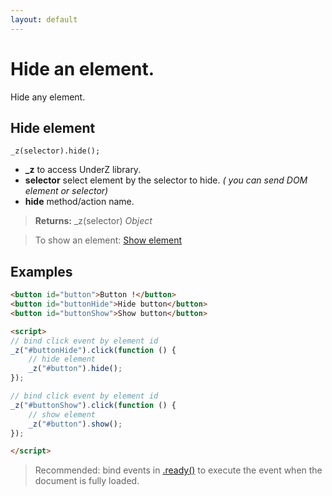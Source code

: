 ```yaml
---
layout: default
---
```

# Hide an element.
Hide any element.

## Hide element
`_z(selector).hide();`

* **_z** to access UnderZ library.
* **selector** select element by the selector to hide. _( you can send DOM element or selector)_
* **hide** method/action name.

> **Returns:** _z(selector) _Object_

> To show an element: [Show element](https://github.com/hlaCk/UnderZ/wiki/.show())


## Examples
```html
<button id="button">Button !</button>
<button id="buttonHide">Hide button</button>
<button id="buttonShow">Show button</button>

<script>
// bind click event by element id
_z("#buttonHide").click(function () { 
	// hide element
	_z("#button").hide();
});

// bind click event by element id
_z("#buttonShow").click(function () { 
	// show element
	_z("#button").show();
});

</script>
```

> Recommended: bind events in [.ready()](https://github.com/hlaCk/UnderZ/wiki/.ready()) to execute the event when the document is fully loaded.
